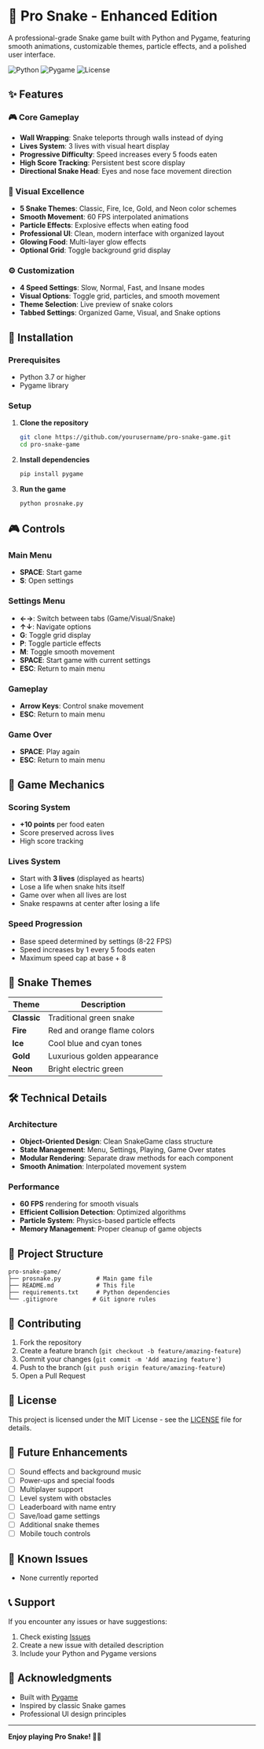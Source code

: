 # 🐍 Pro Snake - Enhanced Edition

A professional-grade Snake game built with Python and Pygame, featuring smooth animations, customizable themes, particle effects, and a polished user interface.

![Python](https://img.shields.io/badge/Python-3.7+-blue.svg)
![Pygame](https://img.shields.io/badge/Pygame-2.0+-green.svg)
![License](https://img.shields.io/badge/License-MIT-yellow.svg)

## ✨ Features

### 🎮 Core Gameplay
- **Wall Wrapping**: Snake teleports through walls instead of dying
- **Lives System**: 3 lives with visual heart display
- **Progressive Difficulty**: Speed increases every 5 foods eaten
- **High Score Tracking**: Persistent best score display
- **Directional Snake Head**: Eyes and nose face movement direction

### 🎨 Visual Excellence
- **5 Snake Themes**: Classic, Fire, Ice, Gold, and Neon color schemes
- **Smooth Movement**: 60 FPS interpolated animations
- **Particle Effects**: Explosive effects when eating food
- **Professional UI**: Clean, modern interface with organized layout
- **Glowing Food**: Multi-layer glow effects
- **Optional Grid**: Toggle background grid display

### ⚙️ Customization
- **4 Speed Settings**: Slow, Normal, Fast, and Insane modes
- **Visual Options**: Toggle grid, particles, and smooth movement
- **Theme Selection**: Live preview of snake colors
- **Tabbed Settings**: Organized Game, Visual, and Snake options

## 🚀 Installation

### Prerequisites
- Python 3.7 or higher
- Pygame library

### Setup
1. **Clone the repository**
   ```bash
   git clone https://github.com/yourusername/pro-snake-game.git
   cd pro-snake-game
   ```

2. **Install dependencies**
   ```bash
   pip install pygame
   ```

3. **Run the game**
   ```bash
   python prosnake.py
   ```

## 🎮 Controls

### Main Menu
- **SPACE**: Start game
- **S**: Open settings

### Settings Menu
- **←→**: Switch between tabs (Game/Visual/Snake)
- **↑↓**: Navigate options
- **G**: Toggle grid display
- **P**: Toggle particle effects
- **M**: Toggle smooth movement
- **SPACE**: Start game with current settings
- **ESC**: Return to main menu

### Gameplay
- **Arrow Keys**: Control snake movement
- **ESC**: Return to main menu

### Game Over
- **SPACE**: Play again
- **ESC**: Return to main menu

## 🎯 Game Mechanics

### Scoring System
- **+10 points** per food eaten
- Score preserved across lives
- High score tracking

### Lives System
- Start with **3 lives** (displayed as hearts)
- Lose a life when snake hits itself
- Game over when all lives are lost
- Snake respawns at center after losing a life

### Speed Progression
- Base speed determined by settings (8-22 FPS)
- Speed increases by 1 every 5 foods eaten
- Maximum speed cap at base + 8

## 🎨 Snake Themes

| Theme | Description |
|-------|-------------|
| **Classic** | Traditional green snake |
| **Fire** | Red and orange flame colors |
| **Ice** | Cool blue and cyan tones |
| **Gold** | Luxurious golden appearance |
| **Neon** | Bright electric green |

## 🛠️ Technical Details

### Architecture
- **Object-Oriented Design**: Clean SnakeGame class structure
- **State Management**: Menu, Settings, Playing, Game Over states
- **Modular Rendering**: Separate draw methods for each component
- **Smooth Animation**: Interpolated movement system

### Performance
- **60 FPS** rendering for smooth visuals
- **Efficient Collision Detection**: Optimized algorithms
- **Particle System**: Physics-based particle effects
- **Memory Management**: Proper cleanup of game objects

## 📁 Project Structure

```
pro-snake-game/
├── prosnake.py          # Main game file
├── README.md            # This file
├── requirements.txt     # Python dependencies
└── .gitignore          # Git ignore rules
```

## 🤝 Contributing

1. Fork the repository
2. Create a feature branch (`git checkout -b feature/amazing-feature`)
3. Commit your changes (`git commit -m 'Add amazing feature'`)
4. Push to the branch (`git push origin feature/amazing-feature`)
5. Open a Pull Request

## 📝 License

This project is licensed under the MIT License - see the [LICENSE](LICENSE) file for details.

## 🎯 Future Enhancements

- [ ] Sound effects and background music
- [ ] Power-ups and special foods
- [ ] Multiplayer support
- [ ] Level system with obstacles
- [ ] Leaderboard with name entry
- [ ] Save/load game settings
- [ ] Additional snake themes
- [ ] Mobile touch controls

## 🐛 Known Issues

- None currently reported

## 📞 Support

If you encounter any issues or have suggestions:
1. Check existing [Issues](https://github.com/yourusername/pro-snake-game/issues)
2. Create a new issue with detailed description
3. Include your Python and Pygame versions

## 🙏 Acknowledgments

- Built with [Pygame](https://www.pygame.org/)
- Inspired by classic Snake games
- Professional UI design principles

---

**Enjoy playing Pro Snake! 🐍✨**